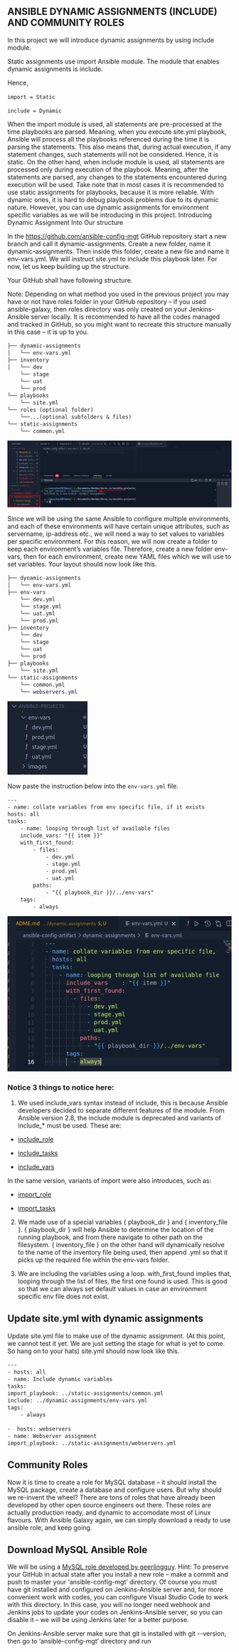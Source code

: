 ## ANSIBLE DYNAMIC ASSIGNMENTS (INCLUDE) AND COMMUNITY ROLES

In this project we will introduce dynamic assignments by using include module.

Static assignments use import Ansible module. The module that enables dynamic assignments is include.

Hence,

`import = Static`

`include = Dynamic`

When the import module is used, all statements are pre-processed at the time playbooks are parsed. Meaning, when you execute site.yml playbook, Ansible will process all the playbooks referenced during the time it is parsing the statements. This also means that, during actual execution, if any statement changes, such statements will not be considered. Hence, it is static. On the other hand, when include module is used, all statements are processed only during execution of the playbook. Meaning, after the statements are parsed, any changes to the statements encountered during execution will be used. Take note that in most cases it is recommended to use static assignments for playbooks, because it is more reliable. With dynamic ones, it is hard to debug playbook problems due to its dynamic nature. However, you can use dynamic assignments for environment specific variables as we will be introducing in this project.
Introducing Dynamic Assignment Into Our structure

In the https://github.com/ansible-config-mgt GitHub repository start a new branch and call it dynamic-assignments. Create a new folder, name it dynamic-assignments. Then inside this folder, create a new file and name it env-vars.yml. We will instruct site.yml to include this playbook later. For now, let us keep building up the structure.

Your GitHub shall have following structure.

Note: Depending on what method you used in the previous project you may have or not have roles folder in your GitHub repository – if you used ansible-galaxy, then roles directory was only created on your Jenkins-Ansible server locally. It is recommended to have all the codes managed and tracked in GitHub, so you might want to recreate this structure manually in this case – it is up to you.


    ├── dynamic-assignments
    │   └── env-vars.yml
    ├── inventory
    │   └── dev
        └── stage
        └── uat
        └── prod
    └── playbooks
        └── site.yml
    └── roles (optional folder)
        └──...(optional subfolders & files)
    └── static-assignments
        └── common.yml


![first](../images/dynamic-assignments.png)

Since we will be using the same Ansible to configure multiple environments, and each of these environments will have certain unique attributes, such as servername, ip-address etc., we will need a way to set values to variables per specific environment.
For this reason, we will now create a folder to keep each environment’s variables file. Therefore, create a new folder env-vars, then for each environment, create new YAML files which we will use to set variables.
Your layout should now look like this.

    ├── dynamic-assignments
    │   └── env-vars.yml
    ├── env-vars
        └── dev.yml
        └── stage.yml
        └── uat.yml
        └── prod.yml
    ├── inventory
        └── dev
        └── stage
        └── uat
        └── prod
    ├── playbooks
        └── site.yml
    └── static-assignments
        └── common.yml
        └── webservers.yml

![env-vars](../images/env-vars.png)

Now paste the instruction below into the `env-vars.yml` file.

    ---
    - name: collate variables from env specific file, if it exists
    hosts: all
    tasks:
        - name: looping through list of available files
        include_vars: "{{ item }}"
        with_first_found:
            - files:
                - dev.yml
                - stage.yml
                - prod.yml
                - uat.yml
            paths:
                - "{{ playbook_dir }}/../env-vars"
        tags:
            - always


![env-vars](../images/env-var-yml.png)

### Notice 3 things to notice here:

1. We used include_vars syntax instead of include, this is because Ansible developers decided to separate different features of the module. From Ansible version 2.8, the include module is deprecated and variants of include_* must be used. These are:

* [include_role](https://docs.ansible.com/ansible/latest/collections/ansible/builtin/include_role_module.html#include-role-module)

* [include_tasks](https://docs.ansible.com/ansible/latest/collections/ansible/builtin/include_tasks_module.html#include-tasks-module)

* [include_vars](https://docs.ansible.com/ansible/latest/collections/ansible/builtin/include_vars_module.html#include-vars-module)

In the same version, variants of import were also introduces, such as:

* [import_role](https://docs.ansible.com/ansible/latest/collections/ansible/builtin/import_role_module.html#import-role-module)

* [import_tasks](https://docs.ansible.com/ansible/latest/collections/ansible/builtin/import_tasks_module.html#import-tasks-module)

2. We made use of a special variables { playbook_dir } and { inventory_file }. { playbook_dir } will help Ansible to determine the location of the running playbook, and from there navigate to other path on the filesystem. { inventory_file } on the other hand will dynamically resolve to the name of the inventory file being used, then append .yml so that it picks up the required file within the env-vars folder.

3. We are including the variables using a loop. with_first_found implies that, looping through the list of files, the first one found is used. This is good so that we can always set default values in case an environment specific env file does not exist.


## Update site.yml with dynamic assignments
Update site.yml file to make use of the dynamic assignment. (At this point, we cannot test it yet. We are just setting the stage for what is yet to come. So hang on to your hats) site.yml should now look like this.

    ---
    - hosts: all
    - name: Include dynamic variables 
    tasks:
    import_playbook: ../static-assignments/common.yml 
    include: ../dynamic-assignments/env-vars.yml
    tags:
        - always

    -  hosts: webservers
    - name: Webserver assignment
    import_playbook: ../static-assignments/webservers.yml

## Community Roles
Now it is time to create a role for MySQL database – it should install the MySQL package, create a database and configure users. But why should we re-invent the wheel? There are tons of roles that have already been developed by other open source engineers out there. These roles are actually production ready, and dynamic to accomodate most of Linux flavours. With Ansible Galaxy again, we can simply download a ready to use ansible role, and keep going.

## Download MySQL Ansible Role
We will be using a [MySQL role developed by geerlingguy](https://galaxy.ansible.com/ui/standalone/roles/geerlingguy/mysql/). Hint: To preserve your GitHub in actual state after you install a new role – make a commit and push to master your ‘ansible-config-mgt’ directory. Of course you must have git installed and configured on Jenkins-Ansible server and, for more convenient work with codes, you can configure Visual Studio Code to work with this directory. In this case, you will no longer need webhook and Jenkins jobs to update your codes on Jenkins-Ansible server, so you can disable it – we will be using Jenkins later for a better purpose.

On Jenkins-Ansible server make sure that git is installed with git --version, then go to ‘ansible-config-mgt’ directory and run